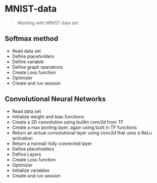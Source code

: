 # MNIST-data
> Working with MNIST data set
## Softmax method
- Read data set
- Define placeholders
- Define variable
- Define graph operations
- Create Loss function
- Optimizer
- Create and run session

## Convolutional Neural Networks
- Read data set 
- Initialize weight and bias functions
- Create a 2D convolution using builtin conv2d from TF
- Create a max pooling layer, again using built in TF functions
- Return an actual convolutional layer using conv2d that uses a ReLu activation
- Return a normal/ fully connected layer
- Define placeholders
- Define Layers
- Create Loss function
- Optimizer
- Initialize variables
- Create and run session
